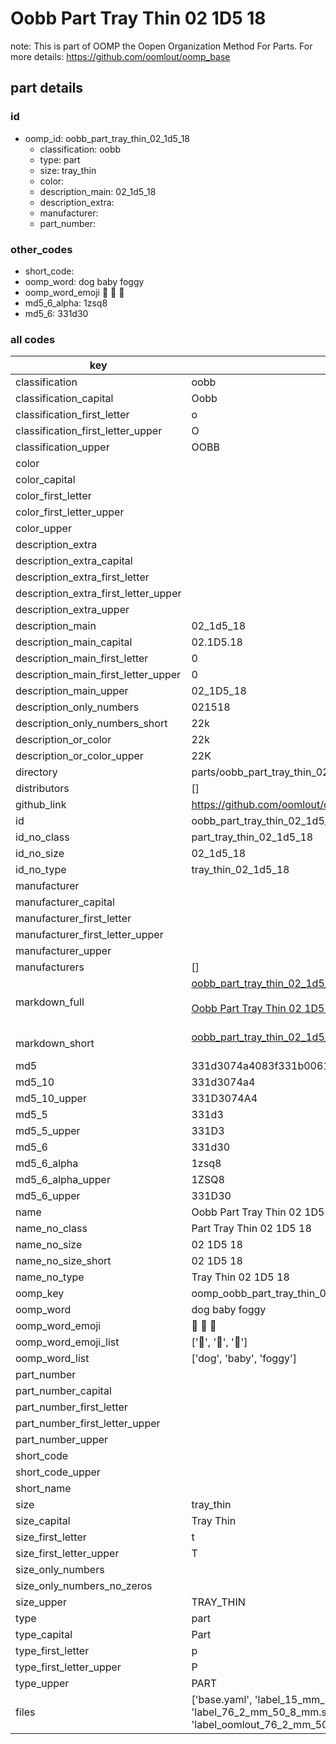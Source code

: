 # Oobb Part Tray Thin 02 1D5 18  

note: This is part of OOMP the Oopen Organization Method For Parts. For more details: https://github.com/oomlout/oomp_base

##  part details





### id
* oomp_id: oobb_part_tray_thin_02_1d5_18
  * classification: oobb
  * type: part
  * size: tray_thin
  * color: 
  * description_main: 02_1d5_18
  * description_extra: 
  * manufacturer: 
  * part_number: 

### other_codes
* short_code: 
* oomp_word: dog baby foggy
* oomp_word_emoji :dog: :baby: :foggy:
* md5_6_alpha: 1zsq8
* md5_6: 331d30

### all codes 
| key | value |  
| --- | --- |  
| classification | oobb |  
| classification_capital | Oobb |  
| classification_first_letter | o |  
| classification_first_letter_upper | O |  
| classification_upper | OOBB |  
| color |  |  
| color_capital |  |  
| color_first_letter |  |  
| color_first_letter_upper |  |  
| color_upper |  |  
| description_extra |  |  
| description_extra_capital |  |  
| description_extra_first_letter |  |  
| description_extra_first_letter_upper |  |  
| description_extra_upper |  |  
| description_main | 02_1d5_18 |  
| description_main_capital | 02.1D5.18 |  
| description_main_first_letter | 0 |  
| description_main_first_letter_upper | 0 |  
| description_main_upper | 02_1D5_18 |  
| description_only_numbers | 021518 |  
| description_only_numbers_short | 22k |  
| description_or_color | 22k |  
| description_or_color_upper | 22K |  
| directory | parts/oobb_part_tray_thin_02_1d5_18 |  
| distributors | [] |  
| github_link | https://github.com/oomlout/oomlout_oomp_part_src/tree/main/parts/oobb_part_tray_thin_02_1d5_18/working |  
| id | oobb_part_tray_thin_02_1d5_18 |  
| id_no_class | part_tray_thin_02_1d5_18 |  
| id_no_size | 02_1d5_18 |  
| id_no_type | tray_thin_02_1d5_18 |  
| manufacturer |  |  
| manufacturer_capital |  |  
| manufacturer_first_letter |  |  
| manufacturer_first_letter_upper |  |  
| manufacturer_upper |  |  
| manufacturers | [] |  
| markdown_full | [oobb_part_tray_thin_02_1d5_18](https://github.com/oomlout/oomlout_oomp_part_src/tree/main/parts/oobb_part_tray_thin_02_1d5_18/working)<br>[](https://github.com/oomlout/oomlout_oomp_part_src/tree/main/parts/oobb_part_tray_thin_02_1d5_18/working)<br>[Oobb Part Tray Thin 02 1D5 18](https://github.com/oomlout/oomlout_oomp_part_src/tree/main/parts/oobb_part_tray_thin_02_1d5_18/working)<br><br> |  
| markdown_short | [oobb_part_tray_thin_02_1d5_18](https://github.com/oomlout/oomlout_oomp_part_src/tree/main/parts/oobb_part_tray_thin_02_1d5_18/working)<br><br> |  
| md5 | 331d3074a4083f331b0061a00f4b8577 |  
| md5_10 | 331d3074a4 |  
| md5_10_upper | 331D3074A4 |  
| md5_5 | 331d3 |  
| md5_5_upper | 331D3 |  
| md5_6 | 331d30 |  
| md5_6_alpha | 1zsq8 |  
| md5_6_alpha_upper | 1ZSQ8 |  
| md5_6_upper | 331D30 |  
| name | Oobb Part Tray Thin 02 1D5 18 |  
| name_no_class | Part Tray Thin 02 1D5 18 |  
| name_no_size | 02 1D5 18 |  
| name_no_size_short | 02 1D5 18 |  
| name_no_type | Tray Thin 02 1D5 18 |  
| oomp_key | oomp_oobb_part_tray_thin_02_1d5_18 |  
| oomp_word | dog baby foggy |  
| oomp_word_emoji | :dog: :baby: :foggy: |  
| oomp_word_emoji_list | [':dog:', ':baby:', ':foggy:'] |  
| oomp_word_list | ['dog', 'baby', 'foggy'] |  
| part_number |  |  
| part_number_capital |  |  
| part_number_first_letter |  |  
| part_number_first_letter_upper |  |  
| part_number_upper |  |  
| short_code |  |  
| short_code_upper |  |  
| short_name |  |  
| size | tray_thin |  
| size_capital | Tray Thin |  
| size_first_letter | t |  
| size_first_letter_upper | T |  
| size_only_numbers |  |  
| size_only_numbers_no_zeros |  |  
| size_upper | TRAY_THIN |  
| type | part |  
| type_capital | Part |  
| type_first_letter | p |  
| type_first_letter_upper | P |  
| type_upper | PART |  
| files | ['base.yaml', 'label_15_mm_30_mm.pdf', 'label_15_mm_30_mm.svg', 'label_76_2_mm_50_8_mm.pdf', 'label_76_2_mm_50_8_mm.svg', 'label_oomlout_76_2_mm_50_8_mm.pdf', 'label_oomlout_76_2_mm_50_8_mm.svg', 'readme.md', 'working.json', 'working.yaml'] |  
